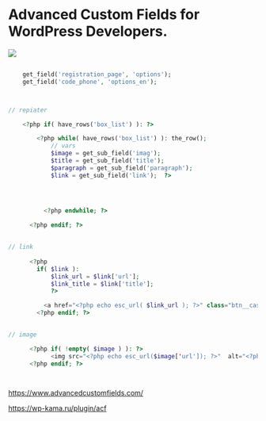 # Advanced Custom Fields for WordPress Developers.

![](https://www.advancedcustomfields.com/wp-content/themes/acf/assets/images/home/acf-home-simple-intuitive.jpg)


```php

    get_field('registration_page', 'options');
    get_field('code_phone', 'options_en');

```



```php


// repiater

    <?php if( have_rows('box_list') ): ?>

        <?php while( have_rows('box_list') ): the_row();
            // vars
            $image = get_sub_field('imag');
            $title = get_sub_field('title');
            $paragraph = get_sub_field('paragraph');
            $link = get_sub_field('link');  ?>




          <?php endwhile; ?>

      <?php endif; ?>
         
          
// link
         
      <?php 
        if( $link ): 
            $link_url = $link['url'];
            $link_title = $link['title'];
            ?>

          <a href="<?php echo esc_url( $link_url ); ?>" class="btn__casinos-block" target="_blank"><?php echo esc_html( $link_title ); ?></a>
        <?php endif; ?>

          
// image

      <?php if( !empty( $image ) ): ?>
            <img src="<?php echo esc_url($image['url']); ?>"  alt="<?php echo esc_attr($image['alt']); ?>">
      <?php endif; ?>        

                

```



https://www.advancedcustomfields.com/

https://wp-kama.ru/plugin/acf